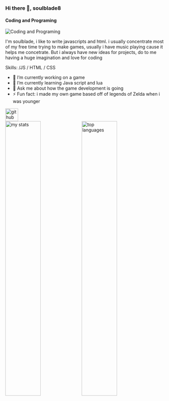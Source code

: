 ### Hi there 👋, soulblade8
#### Coding and Programing
![Coding and Programing](https://arturssmirnovs.github.io/github-profile-readme-generator/images/banner.png)

I'm soulblade, i like to write javascripts and html. i usually concentrate most of my free time trying to make games, usually i have music playing cause it helps me concetrate. But i always have new ideas for projects, do to me having a huge imagination and love for coding

Skills: /JS / HTML / CSS

- 🔭 I’m currently working on a game 
- 🌱 I’m currently learning Java script and lua 
- 💬 Ask me about how the game development is going 
- ⚡ Fun fact: i made my own game based off of legends of Zelda when i was younger 

[<img src='https://cdn.jsdelivr.net/npm/simple-icons@3.0.1/icons/github.svg' alt='github' height='40'>](https://github.com/soulblade8)  
<img alt="my stats" align="left"  width="47%" src="https://github-readme-stats.vercel.app/api?username=soulblade8"/>
<img alt="top languages" align="left" width="47%" src="https://github-readme-stats.vercel.app/api/top-langs/?username=soulblade8&layout=compact"/>
